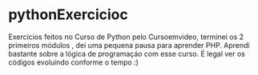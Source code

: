 # pythonExercicioc
 Exercícios feitos no Curso de Python pelo Cursoemvideo, terminei os 2 primeiros módulos , dei uma pequena pausa para aprender PHP. Aprendi bastante sobre a lógica de programaçáo com esse curso. 
 É legal ver os códigos evoluindo conforme o tempo :)
